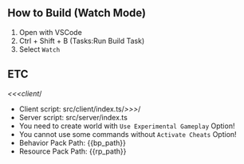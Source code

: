 
## How to Build (Watch Mode)

1. Open with VSCode
2. Ctrl + Shift + B (Tasks:Run Build Task)
3. Select `Watch`

## ETC
*<<<client*/
* Client script: src/client/index.ts/*>>>*/
* Server script: src/server/index.ts
* You need to create world with `Use Experimental Gameplay` Option!
* You cannot use some commands without `Activate Cheats` Option!
* Behavior Pack Path: {{bp_path}}
* Resource Pack Path: {{rp_path}}